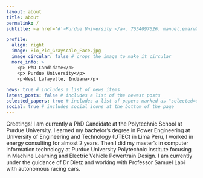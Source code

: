 ```yaml
---
layout: about
title: about
permalink: /
subtitle: <a href='#'>Purdue University </a>. 7654097626. manuel.emarv@gmail.com.

profile:
  align: right
  image: Bio_Pic_Grayscale_Face.jpg
  image_circular: false # crops the image to make it circular
  more_info: >
    <p> PhD Candidate</p>
    <p> Purdue University</p>
    <p>West Lafayette, Indiana</p>

news: true # includes a list of news items
latest_posts: false # includes a list of the newest posts
selected_papers: true # includes a list of papers marked as "selected={true}"
social: true # includes social icons at the bottom of the page
---
```


Greetings! I am currently a PhD Candidate at the Polytechnic School at Purdue University. I earned my bachelor’s degree in Power Engineering at University of Engineering and Technology (UTEC) in Lima Peru, I worked in energy consulting for almost 2 years. Then I did my master’s in computer information technology at Purdue University Polytechnic Institute focusing in Machine Learning and Electric Vehicle Powertrain Design. I am currently under the guidance of Dr Dietz and working with Professor Samuel Labi with autonomous racing cars.
